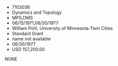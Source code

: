 * 7103036
* Dynamics and Topology
* MPS,DMS
* 06/15/1971,06/30/1977
* William Pohl, University of Minnesota-Twin Cities
* Standard Grant
*   name not available
* 06/30/1977
* USD 157,200.00

NONE